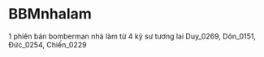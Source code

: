 # BBMnhalam
1 phiên bản bomberman nhà làm từ 4 kỹ sư tương lai Duy_0269, Dôn_0151, Đức_0254, Chiến_0229
